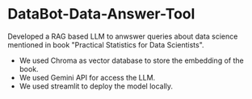 # DataBot-Data-Answer-Tool
Developed a RAG based LLM to anwswer queries about data science mentioned in book "Practical Statistics for Data Scientists".
- We used Chroma as vector database to store the embedding of the book.
- We used  Gemini API for access the LLM.
- We used streamlit to deploy the model locally.
